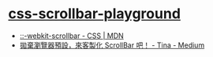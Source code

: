[css-scrollbar-playground](https://dirkarnez.github.io/css-scrollbar-playground)
================================================================================
- [::-webkit-scrollbar - CSS | MDN](https://developer.mozilla.org/en-US/docs/Web/CSS/::-webkit-scrollbar)
- [拋棄瀏覽器預設，來客製化 ScrollBar 吧！ - Tina - Medium](https://tina126hung.medium.com/%E6%8B%8B%E6%A3%84%E7%80%8F%E8%A6%BD%E5%99%A8%E9%A0%90%E8%A8%AD-%E4%BE%86%E5%AE%A2%E8%A3%BD%E5%8C%96-scrollbar-%E5%90%A7-84916894c05a)
